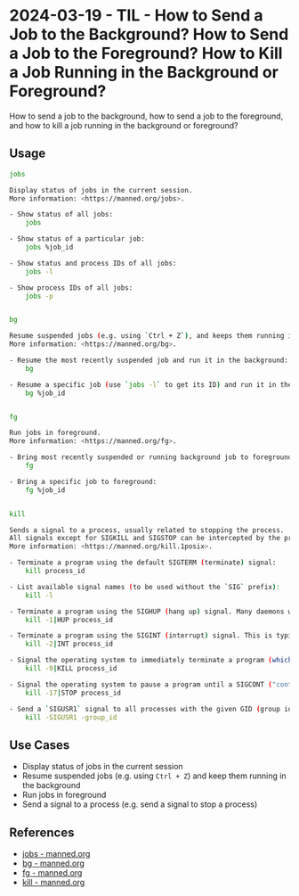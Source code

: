 # 2024-03-19 - TIL - How to Send a Job to the Background? How to Send a Job to the Foreground? How to Kill a Job Running in the Background or Foreground?

How to send a job to the background, how to send a job to the foreground, and how to kill a job running in the background or foreground?


## Usage

```sh
jobs

Display status of jobs in the current session.
More information: <https://manned.org/jobs>.

- Show status of all jobs:
    jobs

- Show status of a particular job:
    jobs %job_id

- Show status and process IDs of all jobs:
    jobs -l

- Show process IDs of all jobs:
    jobs -p


bg

Resume suspended jobs (e.g. using `Ctrl + Z`), and keeps them running in the background.
More information: <https://manned.org/bg>.

- Resume the most recently suspended job and run it in the background:
    bg

- Resume a specific job (use `jobs -l` to get its ID) and run it in the background:
    bg %job_id


fg

Run jobs in foreground.
More information: <https://manned.org/fg>.

- Bring most recently suspended or running background job to foreground:
    fg

- Bring a specific job to foreground:
    fg %job_id


kill

Sends a signal to a process, usually related to stopping the process.
All signals except for SIGKILL and SIGSTOP can be intercepted by the process to perform a clean exit.
More information: <https://manned.org/kill.1posix>.

- Terminate a program using the default SIGTERM (terminate) signal:
    kill process_id

- List available signal names (to be used without the `SIG` prefix):
    kill -l

- Terminate a program using the SIGHUP (hang up) signal. Many daemons will reload instead of terminating:
    kill -1|HUP process_id

- Terminate a program using the SIGINT (interrupt) signal. This is typically initiated by the user pressing `Ctrl + C`:
    kill -2|INT process_id

- Signal the operating system to immediately terminate a program (which gets no chance to capture the signal):
    kill -9|KILL process_id

- Signal the operating system to pause a program until a SIGCONT ("continue") signal is received:
    kill -17|STOP process_id

- Send a `SIGUSR1` signal to all processes with the given GID (group id):
    kill -SIGUSR1 -group_id
```


## Use Cases

- Display status of jobs in the current session
- Resume suspended jobs (e.g. using `Ctrl + Z`) and keep them running in the background
- Run jobs in foreground
- Send a signal to a process (e.g. send a signal to stop a process)


## References

- [jobs - manned.org](https://manned.org/jobs)
- [bg - manned.org](https://manned.org/bg)
- [fg - manned.org](https://manned.org/fg)
- [kill - manned.org](https://manned.org/kill.1posix)

